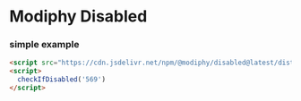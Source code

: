 # Modiphy Disabled
### simple example
```html
<script src="https://cdn.jsdelivr.net/npm/@modiphy/disabled@latest/dist/index.js"></script>
<script>
  checkIfDisabled('569')
</script>
```
